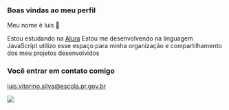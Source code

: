 
### Boas vindas ao meu perfil

Meu nome é luis 🥇

Estou estudando na [Alura](https://www.alura.com.br) Estou me desenvolvendo na linguagem JavaScript
utilizo esse espaço para minha organização e compartilhamento dos meu projetos desenvolvidos

### Você entrar em contato comigo

luis.vitorino.silva@escola.pr.gov.br

![](https://media1.tenor.com/m/MBn4pz0PYgMAAAAd/tamandua-anteater.gif)
